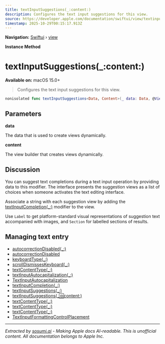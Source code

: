 ```yaml
---
title: textInputSuggestions(_:content:)
description: Configures the text input suggestions for this view.
source: https://developer.apple.com/documentation/swiftui/view/textinputsuggestions(_:content:)
timestamp: 2025-10-29T00:15:17.913Z
---
```


**Navigation:** [Swiftui](/documentation/swiftui) › [view](/documentation/swiftui/view)

**Instance Method**

# textInputSuggestions(_:content:)

**Available on:** macOS 15.0+

> Configures the text input suggestions for this view.

```swift
nonisolated func textInputSuggestions<Data, Content>(_ data: Data, @ViewBuilder content: @escaping (Data.Element) -> Content) -> some View where Data : RandomAccessCollection, Content : View, Data.Element : Identifiable
```

## Parameters

**data**

The data that is used to create views dynamically.



**content**

The view builder that creates views dynamically.



## Discussion

You can suggest text completions during a text input operation by providing data to this modifier. The interface presents the suggestion views as a list of choices when someone activates the text editing interface.

Associate a string with each suggestion view by adding the [textInputCompletion(_:)](/documentation/swiftui/view/textinputcompletion(_:)) modifier to the view.

Use `Label` to get platform-standard visual representations of suggestion text accompanied with images, and `Section` for labelled sections of results.

## Managing text entry

- [autocorrectionDisabled(_:)](/documentation/swiftui/view/autocorrectiondisabled(_:))
- [autocorrectionDisabled](/documentation/swiftui/environmentvalues/autocorrectiondisabled)
- [keyboardType(_:)](/documentation/swiftui/view/keyboardtype(_:))
- [scrollDismissesKeyboard(_:)](/documentation/swiftui/view/scrolldismisseskeyboard(_:))
- [textContentType(_:)](/documentation/swiftui/view/textcontenttype(_:))
- [textInputAutocapitalization(_:)](/documentation/swiftui/view/textinputautocapitalization(_:))
- [TextInputAutocapitalization](/documentation/swiftui/textinputautocapitalization)
- [textInputCompletion(_:)](/documentation/swiftui/view/textinputcompletion(_:))
- [textInputSuggestions(_:)](/documentation/swiftui/view/textinputsuggestions(_:))
- [textInputSuggestions(_:id:content:)](/documentation/swiftui/view/textinputsuggestions(_:id:content:))
- [textContentType(_:)](/documentation/swiftui/view/textcontenttype(_:)-4dqqb)
- [textContentType(_:)](/documentation/swiftui/view/textcontenttype(_:)-6fic1)
- [textContentType(_:)](/documentation/swiftui/view/textcontenttype(_:)-ufdv)
- [TextInputFormattingControlPlacement](/documentation/swiftui/textinputformattingcontrolplacement)

---

*Extracted by [sosumi.ai](https://sosumi.ai) - Making Apple docs AI-readable.*
*This is unofficial content. All documentation belongs to Apple Inc.*
